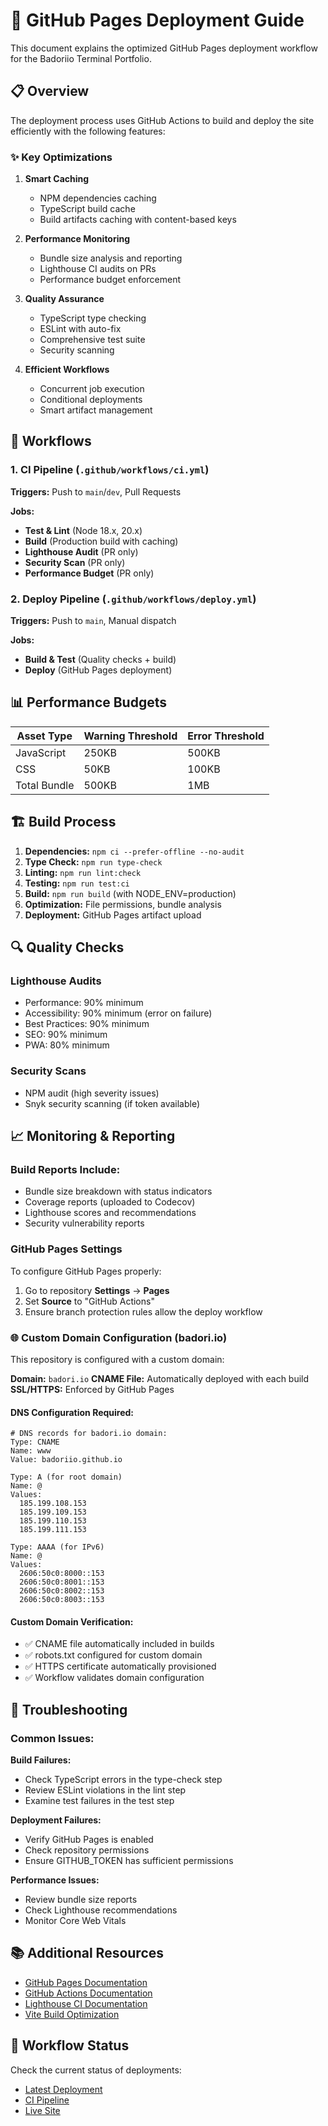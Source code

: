 # 🚀 GitHub Pages Deployment Guide

This document explains the optimized GitHub Pages deployment workflow for the Badoriio Terminal Portfolio.

## 📋 Overview

The deployment process uses GitHub Actions to build and deploy the site efficiently with the following features:

### ✨ Key Optimizations

1. **Smart Caching**
    - NPM dependencies caching
    - TypeScript build cache
    - Build artifacts caching with content-based keys

2. **Performance Monitoring**
    - Bundle size analysis and reporting
    - Lighthouse CI audits on PRs
    - Performance budget enforcement

3. **Quality Assurance**
    - TypeScript type checking
    - ESLint with auto-fix
    - Comprehensive test suite
    - Security scanning

4. **Efficient Workflows**
    - Concurrent job execution
    - Conditional deployments
    - Smart artifact management

## 🔧 Workflows

### 1. CI Pipeline (`.github/workflows/ci.yml`)

**Triggers:** Push to `main`/`dev`, Pull Requests

**Jobs:**

- **Test & Lint** (Node 18.x, 20.x)
- **Build** (Production build with caching)
- **Lighthouse Audit** (PR only)
- **Security Scan** (PR only)
- **Performance Budget** (PR only)

### 2. Deploy Pipeline (`.github/workflows/deploy.yml`)

**Triggers:** Push to `main`, Manual dispatch

**Jobs:**

- **Build & Test** (Quality checks + build)
- **Deploy** (GitHub Pages deployment)

## 📊 Performance Budgets

| Asset Type   | Warning Threshold | Error Threshold |
| ------------ | ----------------- | --------------- |
| JavaScript   | 250KB             | 500KB           |
| CSS          | 50KB              | 100KB           |
| Total Bundle | 500KB             | 1MB             |

## 🏗️ Build Process

1. **Dependencies:** `npm ci --prefer-offline --no-audit`
2. **Type Check:** `npm run type-check`
3. **Linting:** `npm run lint:check`
4. **Testing:** `npm run test:ci`
5. **Build:** `npm run build` (with NODE_ENV=production)
6. **Optimization:** File permissions, bundle analysis
7. **Deployment:** GitHub Pages artifact upload

## 🔍 Quality Checks

### Lighthouse Audits

- Performance: 90% minimum
- Accessibility: 90% minimum (error on failure)
- Best Practices: 90% minimum
- SEO: 90% minimum
- PWA: 80% minimum

### Security Scans

- NPM audit (high severity issues)
- Snyk security scanning (if token available)

## 📈 Monitoring & Reporting

### Build Reports Include:

- Bundle size breakdown with status indicators
- Coverage reports (uploaded to Codecov)
- Lighthouse scores and recommendations
- Security vulnerability reports

### GitHub Pages Settings

To configure GitHub Pages properly:

1. Go to repository **Settings** → **Pages**
2. Set **Source** to "GitHub Actions"
3. Ensure branch protection rules allow the deploy workflow

### 🌐 Custom Domain Configuration (badori.io)

This repository is configured with a custom domain:

**Domain:** `badori.io`
**CNAME File:** Automatically deployed with each build
**SSL/HTTPS:** Enforced by GitHub Pages

#### DNS Configuration Required:

```
# DNS records for badori.io domain:
Type: CNAME
Name: www
Value: badoriio.github.io

Type: A (for root domain)
Name: @
Values:
  185.199.108.153
  185.199.109.153
  185.199.110.153
  185.199.111.153

Type: AAAA (for IPv6)
Name: @
Values:
  2606:50c0:8000::153
  2606:50c0:8001::153
  2606:50c0:8002::153
  2606:50c0:8003::153
```

#### Custom Domain Verification:

- ✅ CNAME file automatically included in builds
- ✅ robots.txt configured for custom domain
- ✅ HTTPS certificate automatically provisioned
- ✅ Workflow validates domain configuration

## 🚨 Troubleshooting

### Common Issues:

**Build Failures:**

- Check TypeScript errors in the type-check step
- Review ESLint violations in the lint step
- Examine test failures in the test step

**Deployment Failures:**

- Verify GitHub Pages is enabled
- Check repository permissions
- Ensure GITHUB_TOKEN has sufficient permissions

**Performance Issues:**

- Review bundle size reports
- Check Lighthouse recommendations
- Monitor Core Web Vitals

## 📚 Additional Resources

- [GitHub Pages Documentation](https://docs.github.com/en/pages)
- [GitHub Actions Documentation](https://docs.github.com/en/actions)
- [Lighthouse CI Documentation](https://github.com/GoogleChrome/lighthouse-ci)
- [Vite Build Optimization](https://vitejs.dev/guide/build.html)

## 🔄 Workflow Status

Check the current status of deployments:

- [Latest Deployment](../../actions/workflows/deploy.yml)
- [CI Pipeline](../../actions/workflows/ci.yml)
- [Live Site](https://badoriio.github.io)
